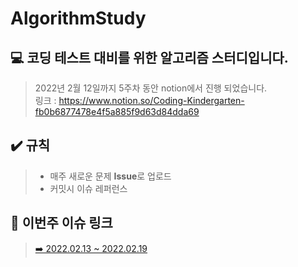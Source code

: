 # AlgorithmStudy

## 💻 코딩 테스트 대비를 위한 알고리즘 스터디입니다.   

> 2022년 2월 12일까지 5주차 동안 notion에서 진행 되었습니다.   
링크 :  <https://www.notion.so/Coding-Kindergarten-fb0b6877478e4f5a885f9d63d84dda69>

## ✔️ 규칙
> * 매주 새로운 문제 **Issue**로 업로드
> * 커밋시 이슈 레퍼런스

## 🔗 이번주 이슈 링크
> <a href = "https://github.com/qkd1101/AlgorithmStudy/issues/1"> ➡️ 2022.02.13 ~ 2022.02.19 </a>
